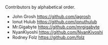 Contributors by alphabetical order.

* John Grosh  <https://github.com/jagrosh>
* Ionut Hulub <https://github.com/ionuthulub>
* Mr.Gigabyte <https://github.com/mrgigabyte>
* NyanKiyoshi <https://github.com/NyanKiyoshi>
* Rodney Folz <https://github.com/folz>
